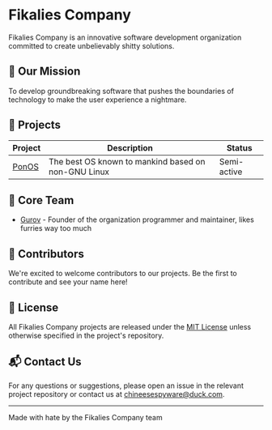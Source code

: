# Fikalies Company

Fikalies Company is an innovative software development organization committed to create unbelievably shitty solutions.

## 🚀 Our Mission

To develop groundbreaking software that pushes the boundaries of technology to make the user experience a nightmare.

## 📂 Projects

| Project | Description | Status |
|---------|-------------|--------|
| [PonOS](https://github.com/Fikalies-Company/ponos) | The best OS known to mankind based on non-GNU Linux | Semi-active |

## 👥 Core Team

- [Gurov](https://github.com/Gur0v) - Founder of the organization programmer and maintainer, likes furries way too much

## 🤝 Contributors

We're excited to welcome contributors to our projects. Be the first to contribute and see your name here!

## 📄 License

All Fikalies Company projects are released under the [MIT License](https://opensource.org/licenses/MIT) unless otherwise specified in the project's repository.

## 📬 Contact Us

For any questions or suggestions, please open an issue in the relevant project repository or contact us at [chineesespyware@duck.com](mailto:chineesespyware@duck.com).

---

Made with hate by the Fikalies Company team
